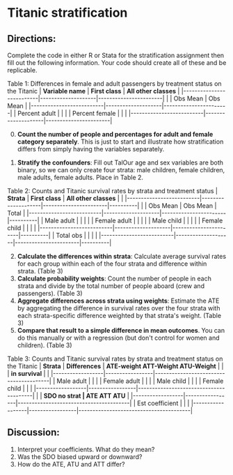 # Titanic stratification

## Directions: 

Complete the code in either R or Stata for the stratification assignment then fill out the following information.  Your code should create all of these and be replicable. 

Table 1: Differences in female and adult passengers by treatment status on the Titanic
|    **Variable name**     | **First class**    | **All other classes** |
|--------------------------|--------------------|-----------------------|
|                          |  Obs      Mean     |  Obs       Mean       |
|--------------------------|--------------------|-----------------------|
| Percent adult            |                    |                |
| Percent female           |                    |                       |
|--------------------------|--------------------|-----------------------|


0. **Count the number of people and percentages for adult and female category separately**. This is just to start and illustrate how stratification differs from simply having the variables separately.

1. **Stratify the confounders**: Fill out TalOur age and sex variables are both binary, so we can only create four strata: male children, female children, male adults, female adults. Place in Table 2.


Table 2: Counts and Titanic survival rates by strata and treatment status
|    **Strata**            | **First class**    | **All other classes** |          |
|--------------------------|--------------------|-----------------------|----------|
|                          |  Obs      Mean     |  Obs       Mean       |   Total  |
|--------------------------|--------------------|-----------------------|----------|
| Male adult               |                    |                       |          | 
| Female adult             |                    |                       |          | 
| Male child               |                    |                       |          | 
| Female child             |                    |                       |          | 
|--------------------------|--------------------|-----------------------|----------|
| Total obs                |                    |                       |          |
|--------------------------|--------------------|-----------------------|----------|


2. **Calculate the differences within strata**: Calculate average survival rates for each group within each of the four strata and difference within strata. (Table 3)
3. **Calculate probability weights**: Count the number of people in each strata and divide by the total number of people aboard (crew and passengers). (Table 3)
4. **Aggregate differences across strata using weights**: Estimate the ATE by aggregating the difference in survival rates over the four strata with each strata-specific difference weighted by that strata's weight. (Table 3)
5.  **Compare that result to a simple difference in mean outcomes**. You can do this manually or with a regression (but don't control for women and children). (Table 3)


Table 3: Counts and Titanic survival rates by strata and treatment status on the Titanic
|  **Strata**      | **Differences** | **ATE-weight  ATT-Weight  ATU-Weight** |
|                  | **in survival** |                                        | 
|------------------|-----------------|----------------------------------------|
| Male adult       |                 |                                        | 
| Female adult     |                 |                                        | 
| Male child       |                 |                                        | 
| Female child     |                 |                                        | 
|------------------|-----------------|----------------------------------------|
|                  | **SDO no strat  |  ATE              ATT         ATU**    |
|------------------|-----------------|----------------------------------------|
| Est coefficient  |                 |                                        |
|------------------|-----------------|----------------------------------------|




## Discussion: 

1. Interpret your coefficients.  What do they mean?
2. Was the SDO biased upward or downward?  
3. How do the ATE, ATU and ATT differ?




